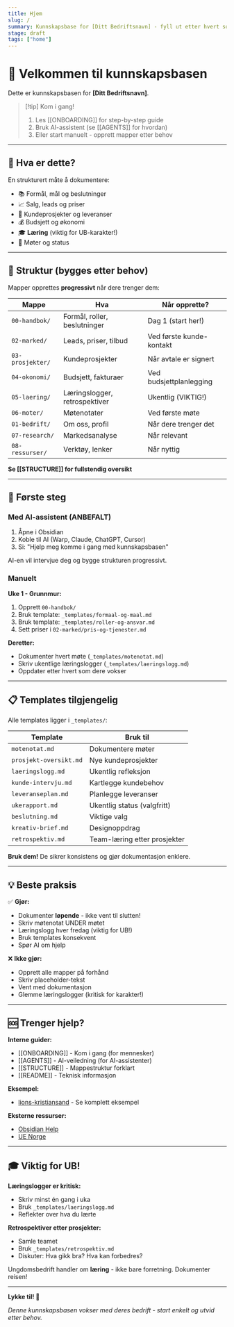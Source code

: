 ```yaml
---
title: Hjem
slug: /
summary: Kunnskapsbase for [Ditt Bedriftsnavn] - fyll ut etter hvert som dere vokser
stage: draft
tags: ["home"]
---
```


# 👋 Velkommen til kunnskapsbasen

Dette er kunnskapsbasen for **[Ditt Bedriftsnavn]**.

> [!tip] Kom i gang!
> 1. Les [[ONBOARDING]] for step-by-step guide
> 2. Bruk AI-assistent (se [[AGENTS]] for hvordan)
> 3. Eller start manuelt - opprett mapper etter behov

---

## 🎯 Hva er dette?

En strukturert måte å dokumentere:
- 📚 Formål, mål og beslutninger
- 📈 Salg, leads og priser
- 🚀 Kundeprosjekter og leveranser
- 💰 Budsjett og økonomi
- 🎓 **Læring** (viktig for UB-karakter!)
- 🤝 Møter og status

---

## 📂 Struktur (bygges etter behov)

Mapper opprettes **progressivt** når dere trenger dem:

| Mappe | Hva | Når opprette? |
| ----- | --- | ------------- |
| `00-handbok/` | Formål, roller, beslutninger | Dag 1 (start her!) |
| `02-marked/` | Leads, priser, tilbud | Ved første kunde-kontakt |
| `03-prosjekter/` | Kundeprosjekter | Når avtale er signert |
| `04-okonomi/` | Budsjett, fakturaer | Ved budsjettplanlegging |
| `05-laering/` | Læringslogger, retrospektiver | Ukentlig (VIKTIG!) |
| `06-moter/` | Møtenotater | Ved første møte |
| `01-bedrift/` | Om oss, profil | Når dere trenger det |
| `07-research/` | Markedsanalyse | Når relevant |
| `08-ressurser/` | Verktøy, lenker | Når nyttig |

**Se [[STRUCTURE]] for fullstendig oversikt**

---

## 🚀 Første steg

### Med AI-assistent (ANBEFALT)

1. Åpne i Obsidian
2. Koble til AI (Warp, Claude, ChatGPT, Cursor)
3. Si: "Hjelp meg komme i gang med kunnskapsbasen"

AI-en vil intervjue deg og bygge strukturen progressivt.

### Manuelt

**Uke 1 - Grunnmur:**
1. Opprett `00-handbok/`
2. Bruk template: `_templates/formaal-og-maal.md`
3. Bruk template: `_templates/roller-og-ansvar.md`
4. Sett priser i `02-marked/pris-og-tjenester.md`

**Deretter:**
- Dokumenter hvert møte (`_templates/motenotat.md`)
- Skriv ukentlige læringslogger (`_templates/laeringslogg.md`)
- Oppdater etter hvert som dere vokser

---

## 📋 Templates tilgjengelig

Alle templates ligger i `_templates/`:

| Template | Bruk til |
| -------- | -------- |
| `motenotat.md` | Dokumentere møter |
| `prosjekt-oversikt.md` | Nye kundeprosjekter |
| `laeringslogg.md` | Ukentlig refleksjon |
| `kunde-intervju.md` | Kartlegge kundebehov |
| `leveranseplan.md` | Planlegge leveranser |
| `ukerapport.md` | Ukentlig status (valgfritt) |
| `beslutning.md` | Viktige valg |
| `kreativ-brief.md` | Designoppdrag |
| `retrospektiv.md` | Team-læring etter prosjekter |

**Bruk dem!** De sikrer konsistens og gjør dokumentasjon enklere.

---

## 💡 Beste praksis

✅ **Gjør:**
- Dokumenter **løpende** - ikke vent til slutten!
- Skriv møtenotat UNDER møtet
- Læringslogg hver fredag (viktig for UB!)
- Bruk templates konsekvent
- Spør AI om hjelp

❌ **Ikke gjør:**
- Opprett alle mapper på forhånd
- Skriv placeholder-tekst
- Vent med dokumentasjon
- Glemme læringslogger (kritisk for karakter!)

---

## 🆘 Trenger hjelp?

**Interne guider:**
- [[ONBOARDING]] - Kom i gang (for mennesker)
- [[AGENTS]] - AI-veiledning (for AI-assistenter)
- [[STRUCTURE]] - Mappestruktur forklart
- [[README]] - Teknisk informasjon

**Eksempel:**
- [lions-kristiansand](https://github.com/[org]/lions-kristiansand) - Se komplett eksempel

**Eksterne ressurser:**
- [Obsidian Help](https://help.obsidian.md/)
- [UE Norge](https://ue.no/ressurser)

---

## 🎓 Viktig for UB!

**Læringslogger er kritisk:**
- Skriv minst én gang i uka
- Bruk `_templates/laeringslogg.md`
- Reflekter over hva du lærte

**Retrospektiver etter prosjekter:**
- Samle teamet
- Bruk `_templates/retrospektiv.md`
- Diskuter: Hva gikk bra? Hva kan forbedres?

Ungdomsbedrift handler om **læring** - ikke bare forretning. Dokumenter reisen!

---

**Lykke til! 🚀**

_Denne kunnskapsbasen vokser med deres bedrift - start enkelt og utvid etter behov._
